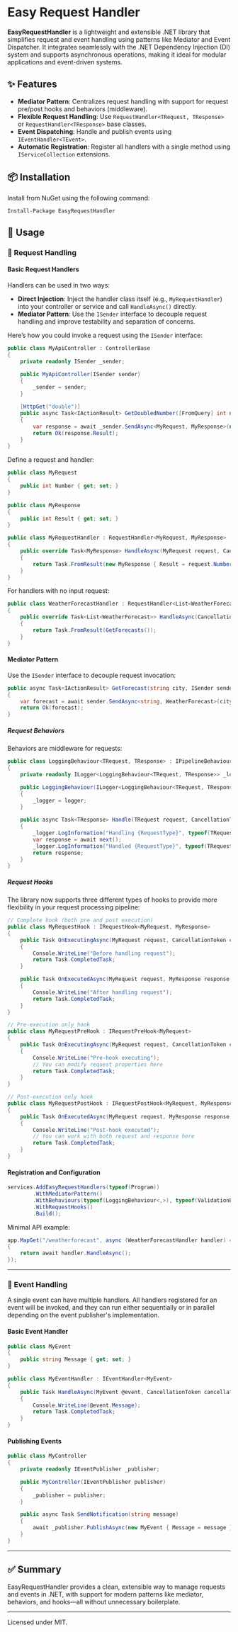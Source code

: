 ﻿# Easy Request Handler

**EasyRequestHandler** is a lightweight and extensible .NET library that simplifies request and event handling using patterns like Mediator and Event Dispatcher. It integrates seamlessly with the .NET Dependency Injection (DI) system and supports asynchronous operations, making it ideal for modular applications and event-driven systems.

## ✨ Features

- **Mediator Pattern**: Centralizes request handling with support for request pre/post hooks and behaviors (middleware).
- **Flexible Request Handling**: Use `RequestHandler<TRequest, TResponse>` or `RequestHandler<TResponse>` base classes.
- **Event Dispatching**: Handle and publish events using `IEventHandler<TEvent>`.
- **Automatic Registration**: Register all handlers with a single method using `IServiceCollection` extensions.

## 📦 Installation

Install from NuGet using the following command:

```
Install-Package EasyRequestHandler
```

## 🚀 Usage

### 🧭 Request Handling

#### Basic Request Handlers
Handlers can be used in two ways:

- **Direct Injection**: Inject the handler class itself (e.g., `MyRequestHandler`) into your controller or service and call `HandleAsync()` directly.
- **Mediator Pattern**: Use the `ISender` interface to decouple request handling and improve testability and separation of concerns.

Here’s how you could invoke a request using the `ISender` interface:

```csharp
public class MyApiController : ControllerBase
{
    private readonly ISender _sender;

    public MyApiController(ISender sender)
    {
        _sender = sender;
    }

    [HttpGet("double")]
    public async Task<IActionResult> GetDoubledNumber([FromQuery] int number)
    {
        var response = await _sender.SendAsync<MyRequest, MyResponse>(new MyRequest { Number = number });
        return Ok(response.Result);
    }
}
```


Define a request and handler:

```csharp
public class MyRequest
{
    public int Number { get; set; }
}

public class MyResponse
{
    public int Result { get; set; }
}

public class MyRequestHandler : RequestHandler<MyRequest, MyResponse>
{
    public override Task<MyResponse> HandleAsync(MyRequest request, CancellationToken cancellationToken = default)
    {
        return Task.FromResult(new MyResponse { Result = request.Number * 2 });
    }
}
```

For handlers with no input request:

```csharp
public class WeatherForecastHandler : RequestHandler<List<WeatherForecast>>
{
    public override Task<List<WeatherForecast>> HandleAsync(CancellationToken cancellationToken = default)
    {
        return Task.FromResult(GetForecasts());
    }
}
```

#### Mediator Pattern

Use the `ISender` interface to decouple request invocation:

```csharp
public async Task<IActionResult> GetForecast(string city, ISender sender)
{
    var forecast = await sender.SendAsync<string, WeatherForecast>(city);
    return Ok(forecast);
}
```

##### Request Behaviors

Behaviors are middleware for requests:

```csharp
public class LoggingBehaviour<TRequest, TResponse> : IPipelineBehaviour<TRequest, TResponse>
{
    private readonly ILogger<LoggingBehaviour<TRequest, TResponse>> _logger;

    public LoggingBehaviour(ILogger<LoggingBehaviour<TRequest, TResponse>> logger)
    {
        _logger = logger;
    }

    public async Task<TResponse> Handle(TRequest request, CancellationToken cancellationToken, RequestHandlerDelegate<TResponse> next)
    {
        _logger.LogInformation("Handling {RequestType}", typeof(TRequest).Name);
        var response = await next();
        _logger.LogInformation("Handled {RequestType}", typeof(TRequest).Name);
        return response;
    }
}
```

##### Request Hooks

The library now supports three different types of hooks to provide more flexibility in your request processing pipeline:

```csharp
// Complete hook (both pre and post execution)
public class MyRequestHook : IRequestHook<MyRequest, MyResponse>
{
    public Task OnExecutingAsync(MyRequest request, CancellationToken cancellationToken)
    {
        Console.WriteLine("Before handling request");
        return Task.CompletedTask;
    }

    public Task OnExecutedAsync(MyRequest request, MyResponse response, CancellationToken cancellationToken)
    {
        Console.WriteLine("After handling request");
        return Task.CompletedTask;
    }
}

// Pre-execution only hook
public class MyRequestPreHook : IRequestPreHook<MyRequest>
{
    public Task OnExecutingAsync(MyRequest request, CancellationToken cancellationToken)
    {
        Console.WriteLine("Pre-hook executing");
        // You can modify request properties here
        return Task.CompletedTask;
    }
}

// Post-execution only hook
public class MyRequestPostHook : IRequestPostHook<MyRequest, MyResponse>
{
    public Task OnExecutedAsync(MyRequest request, MyResponse response, CancellationToken cancellationToken)
    {
        Console.WriteLine("Post-hook executed");
        // You can work with both request and response here
        return Task.CompletedTask;
    }
}
```

#### Registration and Configuration

```csharp
services.AddEasyRequestHandlers(typeof(Program))
        .WithMediatorPattern()
        .WithBehaviours(typeof(LoggingBehaviour<,>), typeof(ValidationBehaviour<,>))
        .WithRequestHooks()
        .Build();
```

Minimal API example:

```csharp
app.MapGet("/weatherforecast", async (WeatherForecastHandler handler) =>
{
    return await handler.HandleAsync();
});
```

---

### 📣 Event Handling
A single event can have multiple handlers. All handlers registered for an event will be invoked, and they can run either sequentially or in parallel depending on the event publisher's implementation.

#### Basic Event Handler

```csharp
public class MyEvent
{
    public string Message { get; set; }
}

public class MyEventHandler : IEventHandler<MyEvent>
{
    public Task HandleAsync(MyEvent @event, CancellationToken cancellationToken)
    {
        Console.WriteLine(@event.Message);
        return Task.CompletedTask;
    }
}
```

#### Publishing Events

```csharp
public class MyController
{
    private readonly IEventPublisher _publisher;

    public MyController(IEventPublisher publisher)
    {
        _publisher = publisher;
    }

    public async Task SendNotification(string message)
    {
        await _publisher.PublishAsync(new MyEvent { Message = message });
    }
}
```

---

## ✅ Summary

EasyRequestHandler provides a clean, extensible way to manage requests and events in .NET, with support for modern patterns like mediator, behaviors, and hooks—all without unnecessary boilerplate.

---

Licensed under MIT.